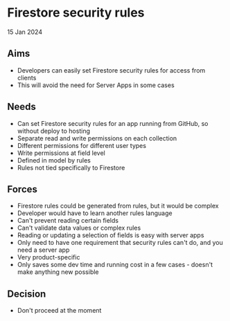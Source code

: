Firestore security rules
========================

15 Jan 2024

Aims
----

- Developers can easily set Firestore security rules for access from clients
- This will avoid the need for Server Apps in some cases

Needs
-----

- Can set Firestore security rules for an app running from GitHub, so without deploy to hosting
- Separate read and write permissions on each collection
- Different permissions for different user types
- Write permissions at field level
- Defined in model by rules
- Rules not tied specifically to Firestore

Forces
------

- Firestore rules could be generated from rules, but it would be complex
- Developer would have to learn another rules language
- Can't prevent reading certain fields
- Can't validate data values or complex rules
- Reading or updating a selection of fields is easy with server apps
- Only need to have one requirement that security rules can't do, and you need a server app
- Very product-specific
- Only saves some dev time and running cost in a few cases - doesn't make anything new possible

Decision
--------

- Don't proceed at the moment